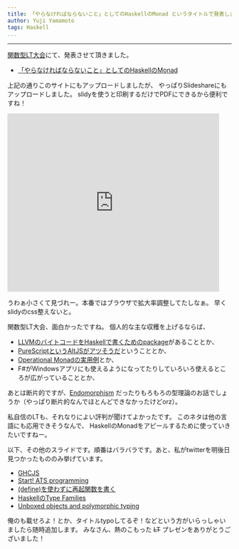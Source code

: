 ```yaml
---
title: 「やらなければならないこと」としてのHaskellのMonad というタイトルで発表しました。
author: Yuji Yamamoto
tags: Haskell
...
```

---

[関数型LT大会](http://connpass.com/event/5795/)にて、発表させて頂きました。

- [「やらなければならないこと」としてのHaskellのMonad](/slides/2014-05-11-monad-as-have-to-do.html)

上記の通りこのサイトにもアップロードしましたが、
やっぱりSlideshareにもアップロードしました。
slidyを使うと印刷するだけでPDFにできるから便利ですね！

<iframe src="http://www.slideshare.net/slideshow/embed_code/34534060" width="476" height="400" frameborder="0" marginwidth="0" marginheight="0" scrolling="no"></iframe>

うわぁ小さくて見づれー。本番ではブラウザで拡大率調整してたしなぁ。
早くslidyのcss整えないと。

関数型LT大会、面白かったですね。
個人的な主な収穫を上げるならば、

- [LLVMのバイトコードをHaskellで書くためのpackage](https://speakerdeck.com/sys1yagi/haskelldellvm-frontend)があることとか、
- [PureScriptというAltJSがアツそうだ](http://slides.pab-tech.net/flt-purescript/#1)ということとか、
- [Operational Monadの実用例](https://gist.github.com/tokiwoousaka/b62961fe256950c11464)とか、
- F#がWindowsアプリにも使えるようになってたりしていろいろ使えるところが広がっていることとか、

あとは断片的ですが、[Endomorphism](https://speakerdeck.com/taiki45/haskell-detukuru-vm-san-riyuku-endomorphism)
だったりもろもろの型理論のお話でしょうか（やっぱり断片的なんでほとんどできなかったけどorz）。

私自信のLTも、それなりによい評判が聞けてよかったです。
このネタは他の言語にも応用できそうなんで、
HaskellのMonadをアピールするために使っていきたいですねー。

以下、その他のスライドです。順番はバラバラです。あと、私がtwitterを明後日見つかったもののみ挙げています。

- [GHCJS](http://pasberth.github.io/slide/kansu-lt/)
- [Start! ATS programming](http://www.slideshare.net/master_q/20140511-start-ats)
- [(define)を使わずに再起関数を書く](http://www.slideshare.net/blackenedgold/functional-lt)
- [HaskellのType Families](http://cdepillabout.github.io/haskell-type-families-presentation/index.html#/)
- [Unboxed objects and polymorphic typing](http://www.slideshare.net/nomaddo/unboxing)

俺のも載せろよ！とか、タイトルtypoしてるぞ！などという方がいらっしゃいましたら随時追加します。
みなさん、熱のこもった ~~LT~~ プレゼンをありがとうございました！
